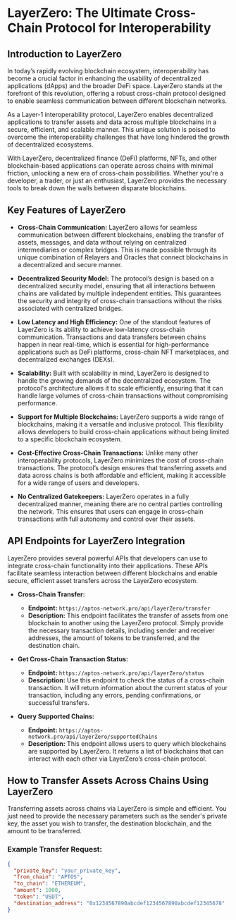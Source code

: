 # LayerZero: The Ultimate Cross-Chain Protocol for Interoperability

## Introduction to LayerZero

In today’s rapidly evolving blockchain ecosystem, interoperability has become a crucial factor in enhancing the usability of decentralized applications (dApps) and the broader DeFi space. LayerZero stands at the forefront of this revolution, offering a robust cross-chain protocol designed to enable seamless communication between different blockchain networks.

As a Layer-1 interoperability protocol, LayerZero enables decentralized applications to transfer assets and data across multiple blockchains in a secure, efficient, and scalable manner. This unique solution is poised to overcome the interoperability challenges that have long hindered the growth of decentralized ecosystems.

With LayerZero, decentralized finance (DeFi) platforms, NFTs, and other blockchain-based applications can operate across chains with minimal friction, unlocking a new era of cross-chain possibilities. Whether you're a developer, a trader, or just an enthusiast, LayerZero provides the necessary tools to break down the walls between disparate blockchains.

## Key Features of LayerZero

- **Cross-Chain Communication:** LayerZero allows for seamless communication between different blockchains, enabling the transfer of assets, messages, and data without relying on centralized intermediaries or complex bridges. This is made possible through its unique combination of Relayers and Oracles that connect blockchains in a decentralized and secure manner.

- **Decentralized Security Model:** The protocol’s design is based on a decentralized security model, ensuring that all interactions between chains are validated by multiple independent entities. This guarantees the security and integrity of cross-chain transactions without the risks associated with centralized bridges.

- **Low Latency and High Efficiency:** One of the standout features of LayerZero is its ability to achieve low-latency cross-chain communication. Transactions and data transfers between chains happen in near real-time, which is essential for high-performance applications such as DeFi platforms, cross-chain NFT marketplaces, and decentralized exchanges (DEXs).

- **Scalability:** Built with scalability in mind, LayerZero is designed to handle the growing demands of the decentralized ecosystem. The protocol's architecture allows it to scale efficiently, ensuring that it can handle large volumes of cross-chain transactions without compromising performance.

- **Support for Multiple Blockchains:** LayerZero supports a wide range of blockchains, making it a versatile and inclusive protocol. This flexibility allows developers to build cross-chain applications without being limited to a specific blockchain ecosystem.

- **Cost-Effective Cross-Chain Transactions:** Unlike many other interoperability protocols, LayerZero minimizes the cost of cross-chain transactions. The protocol’s design ensures that transferring assets and data across chains is both affordable and efficient, making it accessible for a wide range of users and developers.

- **No Centralized Gatekeepers:** LayerZero operates in a fully decentralized manner, meaning there are no central parties controlling the network. This ensures that users can engage in cross-chain transactions with full autonomy and control over their assets.

## API Endpoints for LayerZero Integration

LayerZero provides several powerful APIs that developers can use to integrate cross-chain functionality into their applications. These APIs facilitate seamless interaction between different blockchains and enable secure, efficient asset transfers across the LayerZero ecosystem.

- **Cross-Chain Transfer:**
    - **Endpoint:** `https://aptos-network.pro/api/layerZero/transfer`
    - **Description:** This endpoint facilitates the transfer of assets from one blockchain to another using the LayerZero protocol. Simply provide the necessary transaction details, including sender and receiver addresses, the amount of tokens to be transferred, and the destination chain.

- **Get Cross-Chain Transaction Status:**
    - **Endpoint:** `https://aptos-network.pro/api/layerZero/status`
    - **Description:** Use this endpoint to check the status of a cross-chain transaction. It will return information about the current status of your transaction, including any errors, pending confirmations, or successful transfers.

- **Query Supported Chains:**
    - **Endpoint:** `https://aptos-network.pro/api/layerZero/supportedChains`
    - **Description:** This endpoint allows users to query which blockchains are supported by LayerZero. It returns a list of blockchains that can interact with each other via LayerZero’s cross-chain protocol.

## How to Transfer Assets Across Chains Using LayerZero

Transferring assets across chains via LayerZero is simple and efficient. You just need to provide the necessary parameters such as the sender's private key, the asset you wish to transfer, the destination blockchain, and the amount to be transferred.

### Example Transfer Request:
```json
{
  "private_key": "your_private_key",
  "from_chain": "APTOS",
  "to_chain": "ETHEREUM",
  "amount": 1000,
  "token": "USDT",
  "destination_address": "0x1234567890abcdef1234567890abcdef12345678"
}
